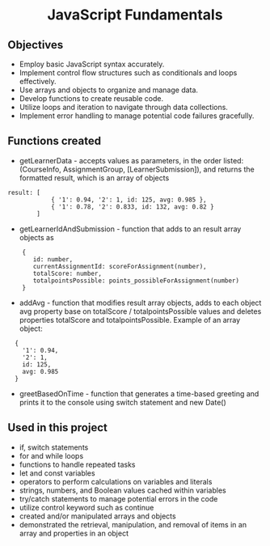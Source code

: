 ﻿<div align="center">
  <h1>JavaScript Fundamentals</h1>
</div>

## Objectives

- Employ basic JavaScript syntax accurately.
- Implement control flow structures such as conditionals and loops effectively.
- Use arrays and objects to organize and manage data.
- Develop functions to create reusable code.
- Utilize loops and iteration to navigate through data collections.
- Implement error handling to manage potential code failures gracefully.

## Functions created

- getLearnerData - accepts values as parameters, in the order listed: (CourseInfo, AssignmentGroup, [LearnerSubmission]), and returns the formatted result, which is an array of objects

```
result: [
            { '1': 0.94, '2': 1, id: 125, avg: 0.985 },
            { '1': 0.78, '2': 0.833, id: 132, avg: 0.82 }
        ]
```

- getLearnerIdAndSubmission - function that adds to an result array objects as

```
    {
       id: number,
       currentAssignmentId: scoreForAssignment(number),
       totalScore: number,
       totalpointsPossible: points_possibleForAssignment(number)
    }
```

- addAvg - function that modifies result array objects, adds to each object avg property base on totalScore / totalpointsPossible values and deletes properties totalScore and totalpointsPossible. Example of an array object:

```
  {
    '1': 0.94,
    '2': 1,
    id: 125,
    avg: 0.985
  }
```

- greetBasedOnTime - function that generates a time-based greeting and prints it to the console using switch statement and new Date()

## Used in this project

- if, switch statements
- for and while loops
- functions to handle repeated tasks
- let and const variables
- operators to perform calculations on variables and literals
- strings, numbers, and Boolean values cached within variables
- try/catch statements to manage potential errors in the code
- utilize control keyword such as continue
- created and/or manipulated arrays and objects
- demonstrated the retrieval, manipulation, and removal of items in an array and properties in an object
